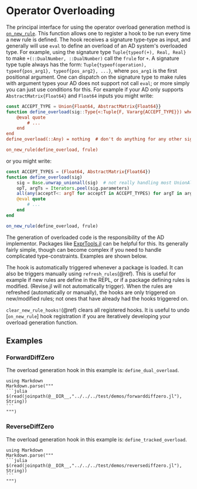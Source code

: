 # Operator Overloading

The principal interface for using the operator overload generation method is [`on_new_rule`](@ref).
This function allows one to register a hook to be run every time a new rule is defined.
The hook receives a signature type-type as input, and generally will use `eval` to define
an overload of an AD system's overloaded type.
For example, using the signature type `Tuple{typeof(+), Real, Real}` to make 
`+(::DualNumber, ::DualNumber)` call the `frule` for `+`.
A signature type tuple always has the form:
`Tuple{typeof(operation), typeof{pos_arg1}, typeof{pos_arg2}, ...}`, where `pos_arg1` is the
first positional argument.
One can dispatch on the signature type to make rules with argument types your AD does not support not call `eval`;
or more simply you can just use conditions for this.
For example if your AD only supports `AbstractMatrix{Float64}` and `Float64` inputs you might write:
```julia
const ACCEPT_TYPE = Union{Float64, AbstractMatrix{Float64}} 
function define_overload(sig::Type{<:Tuple{F, Vararg{ACCEPT_TYPE}}) where F
    @eval quote
        # ...
    end
end
define_overload(::Any) = nothing  # don't do anything for any other signature

on_new_rule(define_overload, frule)
```

or you might write:
```julia
const ACCEPT_TYPES = (Float64, AbstractMatrix{Float64})
function define_overload(sig)
    sig = Base.unwrap_unionall(sig)  # not really handling most UnionAll,
    opT, argTs = Iterators.peel(sig.parameters)
    all(any(acceptT<: argT for acceptT in ACCEPT_TYPES) for argT in argTs) || return
    @eval quote
        # ...
    end
end

on_new_rule(define_overload, frule)
```

The generation of overloaded code is the responsibility of the AD implementor.
Packages like [ExprTools.jl](https://github.com/invenia/ExprTools.jl) can be helpful for this.
Its generally fairly simple, though can become complex if you need to handle complicated type-constraints.
Examples are shown below.

The hook is automatically triggered whenever a package is loaded.
It can also be triggers manually using `refresh_rules`(@ref).
This is useful for example if new rules are define in the REPL, or if a package defining rules is modified.
(Revise.jl will not automatically trigger).
When the rules are refreshed (automatically or manually), the hooks are only triggered on new/modified rules; not ones that have already had the hooks triggered on.

`clear_new_rule_hooks!`(@ref) clears all registered hooks.
It is useful to undo [`on_new_rule`] hook registration if you are iteratively developing your overload generation function.

## Examples

### ForwardDiffZero
The overload generation hook in this example is: `define_dual_overload`.

````@eval
using Markdown
Markdown.parse("""
```julia
$(read(joinpath(@__DIR__,"../../../test/demos/forwarddiffzero.jl"), String))
```
""")
````

### ReverseDiffZero
The overload generation hook in this example is: `define_tracked_overload`.

````@eval
using Markdown
Markdown.parse("""
```julia
$(read(joinpath(@__DIR__,"../../../test/demos/reversediffzero.jl"), String))
```
""")
````
